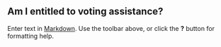 ## Am I entitled to voting assistance?

Enter text in [Markdown](http://daringfireball.net/projects/markdown/). Use the toolbar above, or click the **?** button for formatting help.
